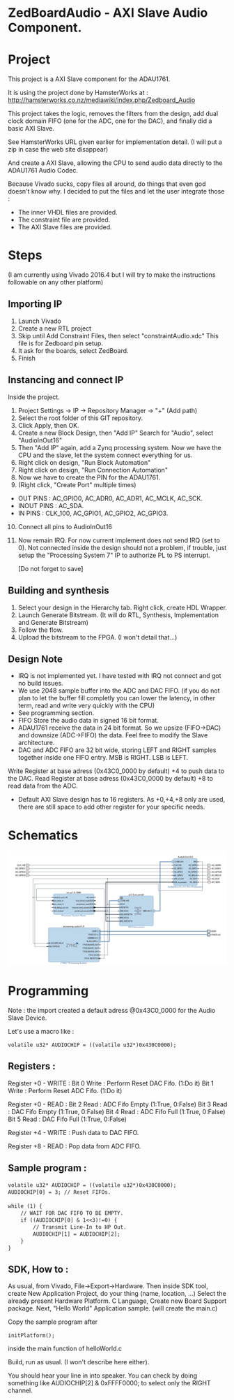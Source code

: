 # ZedBoardAudio - AXI Slave Audio Component.

# Project
This project is a AXI Slave component for the ADAU1761.

It is using the project done by HamsterWorks at :
http://hamsterworks.co.nz/mediawiki/index.php/Zedboard_Audio

This project takes the logic, removes the filters from the design,
add dual clock domain FIFO (one for the ADC, one for the DAC),
and finally did a basic AXI Slave.

See HamsterWorks URL given earlier for implementation detail.
(I will put a zip in case the web site disappear)



And create a AXI Slave, allowing the CPU to send audio data directly to the ADAU1761 Audio Codec.

Because Vivado sucks, copy files all around, do things that even god doesn't know why.
I decided to put the files and let the user integrate those :
- The inner VHDL files are provided.
- The constraint file are provided.
- The AXI Slave files are provided.

# Steps
(I am currently using Vivado 2016.4 but I will try to make the instructions followable on any other platform)

## Importing IP ##

1. Launch Vivado
2. Create a new RTL project
3. Skip until Add Constraint Files, then select "constraintAudio.xdc"
	This file is for Zedboard pin setup.
4. It ask for the boards, select ZedBoard.
5. Finish

## Instancing and connect IP ##

Inside the project.
1. Project Settings -> IP -> Repository Manager -> "+" (Add path)
2. Select the root folder of this GIT repository.
3. Click Apply, then OK.
4. Create a new Block Design, then "Add IP"
Search for "Audio", select "AudioInOut16"
5. Then "Add IP" again, add a Zynq processing system.
Now we have the CPU and the slave, let the system connect everything for us.
6. Right click on design, "Run Block Automation"
7. Right click on design, "Run Connection Automation"
8. Now we have to create the PIN for the ADAU1761.
9. (Right click, "Create Port" multiple times)
- OUT PINS   : AC_GPIO0, AC_ADR0, AC_ADR1, AC_MCLK, AC_SCK.
- INOUT PINS : AC_SDA.
- IN PINS    : CLK_100, AC_GPIO1, AC_GPIO2, AC_GPIO3.
	
10. Connect all pins to AudioInOut16
11. Now remain IRQ.
For now current implement does not send IRQ (set to 0).
Not connected inside the design should not a problem, if trouble,
just setup the "Processing System 7" IP to authorize PL to PS interrupt.

	[Do not forget to save]
	
## Building and synthesis ##

1. Select your design in the Hierarchy tab. Right click, create HDL Wrapper.
2. Launch Generate Bitstream. (It will do RTL, Synthesis, Implementation and Generate Bitstream)
3. Follow the flow.
4. Upload the bitstream to the FPGA. (I won't detail that...)

## Design Note ##
- IRQ is not implemented yet.
I have tested with IRQ not connect and got no build issues.
- We use 2048 sample buffer into the ADC and DAC FIFO.
(if you do not plan to let the buffer fill completly you can lower the latency,
in other term, read and write very quickly with the CPU)
- See programming section.
- FIFO Store the audio data in signed 16 bit format.
- ADAU1761 receive the data in 24 bit format. So we upsize (FIFO->DAC) and downsize (ADC->FIFO) the data.
Feel free to modify the Slave architecture.
- DAC and ADC FIFO are 32 bit wide, storing LEFT and RIGHT samples together inside one FIFO entry.
MSB is RIGHT.
LSB is LEFT.

Write Register at base adress (0x43C0_0000 by default) +4 to push data to the DAC.
Read  Register at base adress (0x43C0_0000 by default) +8 to read data from the ADC.

- Default AXI Slave design has to 16 registers. As +0,+4,+8 only are used, there are still space
to add other register for your specific needs.
  
# Schematics
![System Schematics](/SchematicsAudio.png)

# Programming

Note : the import created a default adress @0x43C0_0000 for the Audio Slave Device.

Let's use a macro like :
	
```
volatile u32* AUDIOCHIP = ((volatile u32*)0x430C0000);
```
	
## Registers :

Register +0 - WRITE :
	Bit 0 Write : Perform Reset DAC Fifo. (1:Do it)
	Bit 1 Write : Perform Reset ADC Fifo. (1:Do it)
	
Register +0 - READ :
	Bit 2 Read  : ADC Fifo Empty (1:True, 0:False)
	Bit 3 Read  : DAC Fifo Empty (1:True, 0:False)
	Bit 4 Read  : ADC Fifo Full  (1:True, 0:False)
	Bit 5 Read  : DAC Fifo Full  (1:True, 0:False)

Register +4 - WRITE :
	Push data to DAC FIFO.
	
Register +8 - READ  :
	Pop data from ADC FIFO.
	
## Sample program :

```
volatile u32* AUDIOCHIP = ((volatile u32*)0x430C0000);
AUDIOCHIP[0] = 3; // Reset FIFOs.

while (1) {
	// WAIT FOR DAC FIFO TO BE EMPTY.
	if ((AUDIOCHIP[0] & 1<<3)!=0) {
		// Transmit Line-In to HP Out.
		AUDIOCHIP[1] = AUDIOCHIP[2];
	}
}
```
	
## SDK, How to : 

As usual, from Vivado, File->Export->Hardware.
Then inside SDK tool, create New Application Project,
do your thing (name, location, ...)
Select the already present Hardware Platform.
C Language,
Create new Board Support package.
Next, "Hello World" Application sample. (will create the main.c)

Copy the sample program after 

```
initPlatform();
```

inside the main function of helloWorld.c

Build, run as usual. (I won't describe here either).

You should hear your line in into speaker.
You can check by doing something like AUDIOCHIP[2] & 0xFFFF0000;
to select only the RIGHT channel.

